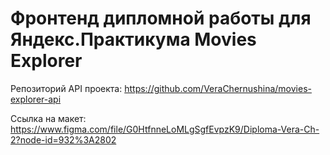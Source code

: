 # Фронтенд дипломной работы для Яндекс.Практикума Movies Explorer

Репозиторий API проекта: https://github.com/VeraChernushina/movies-explorer-api

Ссылка на макет: https://www.figma.com/file/G0HtfnneLoMLgSgfEvpzK9/Diploma-Vera-Ch-2?node-id=932%3A2802
